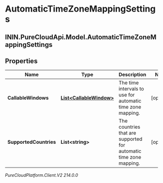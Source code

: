 # AutomaticTimeZoneMappingSettings

## ININ.PureCloudApi.Model.AutomaticTimeZoneMappingSettings

## Properties

|Name | Type | Description | Notes|
|------------ | ------------- | ------------- | -------------|
| **CallableWindows** | [**List&lt;CallableWindow&gt;**](CallableWindow) | The time intervals to use for automatic time zone mapping. | [optional] |
| **SupportedCountries** | **List&lt;string&gt;** | The countries that are supported for automatic time zone mapping. | [optional] |



_PureCloudPlatform.Client.V2 214.0.0_
